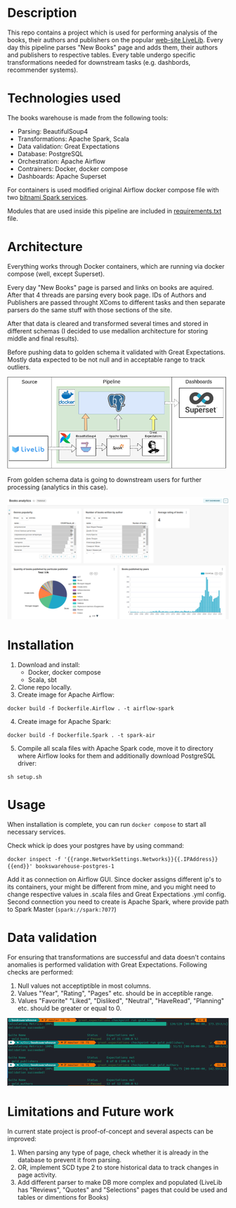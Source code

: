 # Description
This repo contains a project which is used for performing analysis of the books, their authors and publishers on the popular [web-site LiveLib](https://www.livelib.ru/). Every day this pipeline parses "New Books" page and adds them, their authors and publishers to respective tables. Every table undergo specific transformations needed for downstream tasks (e.g. dashbords, recommender systems).


# Technologies used
The books warehouse is made from the following tools: 

* Parsing: BeautifulSoup4
* Transformations: Apache Spark, Scala
* Data validation: Great Expectations
* Database: PostgreSQL
* Orchestration: Apache Airflow
* Contrainers: Docker, docker compose
* Dashboards: Apache Superset

For containers is used modified original Airflow docker compose file with two [bitnami Spark services](https://hub.docker.com/r/bitnami/spark/).

Modules that are used inside this pipeline are included in [requirements.txt](requirements.txt) file.

# Architecture

Everything works through Docker containers, which are running via docker compose (well, except Superset).

Every day "New Books" page is parsed and links on books are aquired. After that 4 threads are parsing every book page. IDs of Authors and Publishers are passed throught XComs to different tasks and then separate parsers do the same stuff with those sections of the site.

After that data is cleared and transformed several times and stored in different schemas (I decided to use medallion architecture for storing middle and final results).

Before pushing data to golden schema it validated with Great Expectations. Mostly data expected to be not null and in acceptable range to track outliers.

![FlowChart](images/Flow.png)

From golden schema data is going to downstream users for further processing (analytics in this case). 

![Dashboards](images/dashboards.png)

# Installation
1. Download and install:
    * Docker, docker compose
    * Scala, sbt
2. Clone repo locally.
3. Create image for Apache Airflow:
```
docker build -f Dockerfile.Airflow . -t airflow-spark 
```
4. Create image for Apache Spark:
```
docker build -f Dockerfile.Spark . -t spark-air  
```
5. Compile all scala files with Apache Spark code, move it to directory where Airflow looks for them and additionally download PostgreSQL driver:
```
sh setup.sh
```
# Usage
When installation is complete, you can run `docker compose` to start all necessary services.

Check whick ip does your postgres have by using command:
```
docker inspect -f '{{range.NetworkSettings.Networks}}{{.IPAddress}}{{end}}' bookswarehouse-postgres-1
```
Add it as connection on Airflow GUI.
Since docker assigns different ip's to its containers, your might be different from mine, and you might need to change respective values in .scala files and Great Expectations .yml config. Second connection you need to create is Apache Spark, where provide path to Spark Master (`spark://spark:7077`)
# Data validation

For ensuring that transformations are successful and data doesn't contains anomalies is performed validation with Great Expectations. Following checks are performed:

1. Null values not acceptiptible in most columns.
2. Values "Year", "Rating", "Pages" etc. should be in acceptible range.
3. Values "Favorite" "Liked", "Disliked", "Neutral", "HaveRead", "Planning" etc. should be greater or equal to 0.

![Manual data checks with GE](images/GE_manual.png)

# Limitations and Future work

In current state project is proof-of-concept and several aspects can be improved:

1. When parsing any type of page, check whether it is already in the database to prevent it from parsing.
2. OR, implement SCD type 2 to store historical data to track changes in page activity.
3. Add different parser to make DB more complex and populated (LiveLib has "Reviews", "Quotes" and "Selections" pages that could be used and tables or dimentions for Books)
